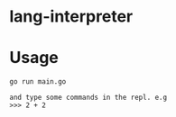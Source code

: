 # lang-interpreter


# Usage


```
go run main.go

and type some commands in the repl. e.g
>>> 2 + 2

```
